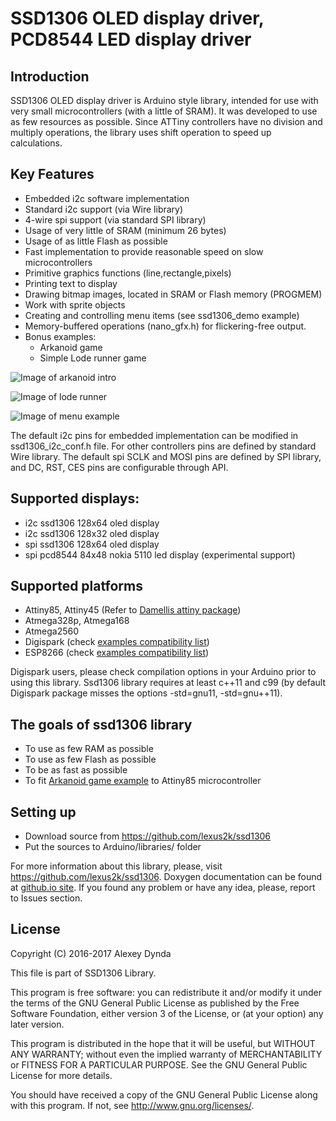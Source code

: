 # SSD1306 OLED display driver, PCD8544 LED display driver

## Introduction

SSD1306 OLED display driver is Arduino style library, intended for use with
very small microcontrollers (with a little of SRAM). It was developed to use as
few resources as possible. Since ATTiny controllers have no division and multiply
operations, the library uses shift operation to speed up calculations.

## Key Features

 * Embedded i2c software implementation
 * Standard i2c support (via Wire library)
 * 4-wire spi support (via standard SPI library)
 * Usage of very little of SRAM (minimum 26 bytes)
 * Usage of as little Flash as possible
 * Fast implementation to provide reasonable speed on slow microcontrollers
 * Primitive graphics functions (line,rectangle,pixels)
 * Printing text to display
 * Drawing bitmap images, located in SRAM or Flash memory (PROGMEM)
 * Work with sprite objects
 * Creating and controlling menu items (see ssd1306_demo example)
 * Memory-buffered operations (nano_gfx.h) for flickering-free output.
 * Bonus examples:
   * Arkanoid game
   * Simple Lode runner game

![Image of arkanoid intro](https://github.com/lexus2k/ssd1306/blob/master/examples/arkanoid/screenshots/introscreen.png)

![Image of lode runner](https://github.com/lexus2k/ssd1306/blob/master/examples/lode_runner/screenshots/main_screen.png)

![Image of menu example](https://github.com/lexus2k/ssd1306/blob/master/examples/ssd1306_demo/screenshots/mainmenu_top.png)

The default i2c pins for embedded implementation can be modified in ssd1306_i2c_conf.h file.
For other controllers pins are defined by standard Wire library.
The default spi SCLK and MOSI pins are defined by SPI library, and DC, RST, CES pins are
configurable through API.

## Supported displays:
 * i2c ssd1306 128x64 oled display
 * i2c ssd1306 128x32 oled display
 * spi ssd1306 128x64 oled display
 * spi pcd8544 84x48 nokia 5110 led display (experimental support)

## Supported platforms

 * Attiny85, Attiny45 (Refer to [Damellis attiny package](https://raw.githubusercontent.com/damellis/attiny/ide-1.6.x-boards-manager/package_damellis_attiny_index.json))
 * Atmega328p, Atmega168
 * Atmega2560
 * Digispark (check [examples compatibility list](examples/Digispark_compatibility.txt))
 * ESP8266 (check [examples compatibility list](examples/ESP8266_compatibility.txt))

Digispark users, please check compilation options in your Arduino prior to using this library.
Ssd1306 library requires at least c++11 and c99 (by default Digispark package misses the options
-std=gnu11, -std=gnu++11).

## The goals of ssd1306 library

 * To use as few RAM as possible
 * To use as few Flash as possible
 * To be as fast as possible
 * To fit [Arkanoid game example](examples/arkanoid) to Attiny85 microcontroller

## Setting up

 * Download source from https://github.com/lexus2k/ssd1306
 * Put the sources to Arduino/libraries/ folder

For more information about this library, please, visit https://github.com/lexus2k/ssd1306.
Doxygen documentation can be found at [github.io site](http://lexus2k.github.io/ssd1306).
If you found any problem or have any idea, please, report to Issues section.

## License

Copyright (C) 2016-2017 Alexey Dynda

This file is part of SSD1306 Library.

This program is free software: you can redistribute it and/or modify
it under the terms of the GNU General Public License as published by
the Free Software Foundation, either version 3 of the License, or
(at your option) any later version.

This program is distributed in the hope that it will be useful,
but WITHOUT ANY WARRANTY; without even the implied warranty of
MERCHANTABILITY or FITNESS FOR A PARTICULAR PURPOSE.  See the
GNU General Public License for more details.

You should have received a copy of the GNU General Public License
along with this program.  If not, see <http://www.gnu.org/licenses/>.

